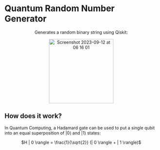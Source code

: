 # Quantum Random Number Generator
<p align="center">
    Generates a random binary string using Qiskit:
</p>

<p align="center">
  <img width="212" alt="Screenshot 2023-09-12 at 06 16 01" src="https://github.com/matt-jung/quantum-random-number-generator/assets/133035195/46e0d378-93c4-4916-bc05-195a1edee14d">
</p>

## How does it work?
In Quantum Computing, a Hadamard gate can be used to put a single qubit into an equal superposition of $| 0 \rangle$ and $| 1 \rangle$ states:

<p align='center'>
    $H | 0 \rangle = \frac{1}{\sqrt{2}} (| 0 \rangle + | 1 \rangle)$



